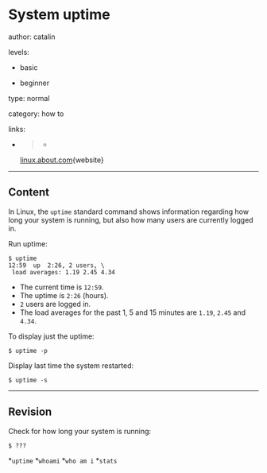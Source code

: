 # System uptime
author: catalin

levels:

  - basic

  - beginner

type: normal

category: how to

links:

  - >-
    [linux.about.com](http://linux.about.com/od/howtos/fl/Boast-How-Long-Your-Linux-System-Has-Been-Running-Using-uptime.htm){website}

---
## Content

In Linux, the `uptime` standard command shows information regarding how long your system is running, but also how many users are currently logged in.

Run uptime:
```
$ uptime
12:59  up  2:26, 2 users, \
 load averages: 1.19 2.45 4.34
```

- The current time is `12:59`.
- The uptime is `2:26` (hours).
- `2` users are logged in.
- The load averages for the past 1, 5 and 15 minutes are `1.19`, `2.45` and `4.34`.

To display just the uptime:
```
$ uptime -p
```
Display last time the system restarted:
```
$ uptime -s
```

---
## Revision

Check for how long your system is running:
```
$ ???
```
*`uptime`
*`whoami`
*`who am i`
*`stats`
